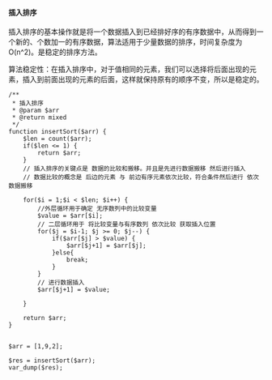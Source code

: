 #### 插入排序
插入排序的基本操作就是将一个数据插入到已经排好序的有序数据中，从而得到一个新的、个数加一的有序数据，算法适用于少量数据的排序，时间复杂度为O(n^2)。是稳定的排序方法。

算法稳定性：在插入排序中，对于值相同的元素，我们可以选择将后面出现的元素，插入到前面出现的元素的后面，这样就保持原有的顺序不变，所以是稳定的。

````
/**
 * 插入排序
 * @param $arr
 * @return mixed
 */
function insertSort($arr) {
    $len = count($arr);
    if($len <= 1) {
        return $arr;
    }
    // 插入排序的关键点是 数据的比较和搬移。并且是先进行数据搬移 然后进行插入
    // 数据比较的概念是 后边的元素 与 前边有序元素依次比较，符合条件然后进行 依次数据搬移
    
    for($i = 1;$i < $len; $i++) {
        //外层循环用于确定 无序数列中的比较变量
        $value = $arr[$i];
        // 二层循环用于 将比较变量与有序数列 依次比较 获取插入位置
        for($j = $i-1; $j >= 0; $j--) {
            if($arr[$j] > $value) {
                $arr[$j+1] = $arr[$j];
            }else{
                break;
            }
        }
        // 进行数据插入
        $arr[$j+1] = $value;
        
    }
    
    return $arr;
}


$arr = [1,9,2];

$res = insertSort($arr);
var_dump($res);
````
